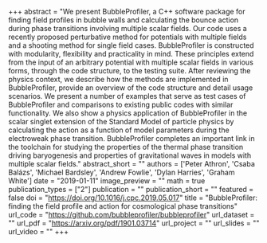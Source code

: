 +++
abstract = "We present BubbleProfiler, a C++ software package for finding field profiles in bubble walls and calculating the bounce action during phase transitions involving multiple scalar fields. Our code uses a recently proposed perturbative method for potentials with multiple fields and a shooting method for single field cases. BubbleProfiler is constructed with modularity, flexibility and practicality in mind. These principles extend from the input of an arbitrary potential with multiple scalar fields in various forms, through the code structure, to the testing suite. After reviewing the physics context, we describe how the methods are implemented in BubbleProfiler, provide an overview of the code structure and detail usage scenarios. We present a number of examples that serve as test cases of BubbleProfiler and comparisons to existing public codes with similar functionality. We also show a physics application of BubbleProfiler in the scalar singlet extension of the Standard Model of particle physics by calculating the action as a function of model parameters during the electroweak phase transition. BubbleProfiler completes an important link in the toolchain for studying the properties of the thermal phase transition driving baryogenesis and properties of gravitational waves in models with multiple scalar fields."
abstract_short = ""
authors = ['Peter Athron', 'Csaba Balázs', 'Michael Bardsley', 'Andrew Fowlie', 'Dylan Harries', 'Graham White']
date = "2019-01-11"
image_preview = ""
math = true
publication_types = ["2"]
publication = ""
publication_short = ""
featured = false
doi = "https://doi.org/10.1016/j.cpc.2019.05.017"
title = "BubbleProfiler: finding the field profile and action for cosmological phase transitions"
url_code = "https://github.com/bubbleprofiler/bubbleprofiler"
url_dataset = ""
url_pdf = "https://arxiv.org/pdf/1901.03714"
url_project = ""
url_slides = ""
url_video = ""
+++

